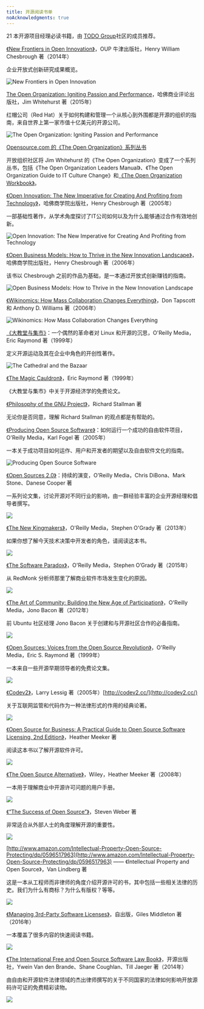 ```yaml
---
title: 开源阅读书单
noAcknowledgments: true
---
```


21 本开源项目经理必读书籍，由 [TODO Group](http://todogroup.org/ )社区的成员推荐。

[《New Frontiers in Open Innovation》](https://www.amazon.com/Frontiers-Open-Innovation-Henry-Chesbrough/dp/0198803990/ref=sr_1_cc_1?s=aps&ie=UTF8&qid=1507753139&sr=1-1-catcorr&keywords=New+Frontiers+in+open+innovation)，OUP 牛津出版社，Henry William Chesbrough 著（2014年）

企业开放式创新研究成果概览。

![New Frontiers in Open Innovation](/img/guides/open-source-reading-list1.jpg)

[The Open Organization: Igniting Passion and Performance](https://hbr.org/product/the-open-organization-igniting-passion-and-performance/13980-HBK-ENG)，哈佛商业评论出版社，Jim Whitehurst 著（2015年）

红帽公司（Red Hat）关于如何构建和管理一个从核心到外围都是开源的组织的指南，来自世界上第一家市值十亿美元的开源公司。

![The Open Organization: Igniting Passion and Performance](/img/guides/open-source-reading-list2.jpg)

[Opensource.com 的《The Open Organization》系列丛书](https://opensource.com/open-organization/resources/book-series)

开放组织社区将 Jim Whitehurst 的《The Open Organization》变成了一个系列丛书，包括《The Open Organization Leaders Manual》、《The Open Organization Guide to IT Culture Change》和[《The Open Organization Workbook》](https://github.com/open-organization-ambassadors/open-org-workbook)。

[《Open Innovation: The New Imperative for Creating And Profiting from Technology》](https://www.amazon.com/Open-Innovation-Imperative-Profiting-Technology/dp/1422102831)，哈佛商学院出版社，Henry Chesbrough 著（2005年）

一部基础性著作，从学术角度探讨了IT公司如何以及为什么能够通过合作有效地创新。

![Open Innovation: The New Imperative for Creating And Profiting from Technology](/img/guides/open-source-reading-list3.jpg)

[《Open Business Models: How to Thrive in the New Innovation Landscape》](https://hbr.org/product/open-business-models-how-to-thrive-in-the-new-inno/an/4273-HBK-ENG)，哈佛商学院出版社，Henry Chesbrough 著（2006年）

该书以 Chesbrough 之前的作品为基础，是一本通过开放式创新赚钱的指南。

![Open Business Models: How to Thrive in the New Innovation Landscape](/img/guides/open-source-reading-list4.jpg)

[《Wikinomics: How Mass Collaboration Changes Everything》](https://www.amazon.com/dp/B000QBYEH8/ref=dp-kindle-redirect?_encoding=UTF8&btkr=1)，Don Tapscott 和 Anthony D. Williams 著（2006年）

![Wikinomics: How Mass Collaboration Changes Everything](/img/guides/open-source-reading-list5.jpg)

[《大教堂与集市》](http://shop.oreilly.com/product/9780596001087.do)：一个偶然的革命者对 Linux 和开源的沉思，O'Reilly Media，Eric Raymond 著（1999年）

定义开源运动及其在企业中角色的开创性著作。

![The Cathedral and the Bazaar](/img/guides/open-source-reading-list6.jpg)

[《The Magic Cauldron》](http://www.catb.org/esr/writings/magic-cauldron/)，Eric Raymond 著（1999年）

《大教堂与集市》中关于开源经济学的免费论文。

[《Philosophy of the GNU Project》](https://www.gnu.org/philosophy/philosophy.html)，Richard Stallman 著

无论你是否同意，理解 Richard Stallman 的观点都是有帮助的。

[《Producing Open Source Software》](http://producingoss.com/en/index.html)：如何运行一个成功的自由软件项目，O'Reilly Media，Karl Fogel 著（2005年）

一本关于成功项目如何运作、用户和开发者的期望以及自由软件文化的指南。

![Producing Open Source Software](/img/guides/open-source-reading-list7.jpg)

[《Open Sources 2.0》](http://shop.oreilly.com/product/9780596008024.do)：持续的演变，O'Reilly Media，Chris DiBona、Mark Stone、Danese Cooper 著

一系列论文集，讨论开源对不同行业的影响，由一群经验丰富的企业开源经理和倡导者撰写。

![](/img/guides/open-source-reading-list8.jpg)

[《The New Kingmakers》](https://www.amazon.com/New-Kingmakers-Developers-Conquered-World-ebook/dp/B0097E4MEU)，O'Reilly Media，Stephen O'Grady 著（2013年）

如果你想了解今天技术决策中开发者的角色，请阅读这本书。

![](/img/guides/open-source-reading-list9.jpg)

[《The Software Paradox》](https://www.amazon.com/Software-Paradox-Rise-Commercial-Market/dp/1491900938)，O'Reilly Media，Stephen O’Grady 著（2015年）

从 RedMonk 分析师那里了解商业软件市场发生变化的原因。

![](/img/guides/open-source-reading-list10.jpg)

[《The Art of Community: Building the New Age of Participation》](https://www.amazon.com/Art-Community-Building-New-Participation/dp/1449312063)，O'Reilly Media，Jono Bacon 著（2012年）

前 Ubuntu 社区经理 Jono Bacon 关于创建和与开源社区合作的必备指南。

![](/img/guides/open-source-reading-list11.jpg)

[《Open Sources: Voices from the Open Source Revolution》](http://www.oreilly.com/openbook/opensources/book/index.html)，O'Reilly Media，Eric S. Raymond 著（1999年）

一本来自一些开源早期领导者的免费论文集。

![](/img/guides/open-source-reading-list12.jpg)

[《Codev2》](http://codev2.cc/)，Larry Lessig 著（2005年）[http://codev2.cc/](http://codev2.cc/)

关于互联网监管和代码作为一种法律形式的作用的经典论著。

![](/img/guides/open-source-reading-list13.jpg)

[《Open Source for Business: A Practical Guide to Open Source Software Licensing, 2nd Edition》](http://www.pdffull.co/files/book.php?id=1544737645)，Heather Meeker 著

阅读这本书以了解开源软件许可。

![](/img/guides/open-source-reading-list14.jpg)

[《The Open Source Alternative》](https://www.amazon.com/Open-Source-Alternative-Understanding-Opportunities/dp/0470194952/ref=pd_sim_14_2?_encoding=UTF8&psc=1&refRID=TRNY5HWZJ8WXZJFPW2A1)，Wiley，Heather Meeker 著（2008年）

一本用于理解商业中开源许可问题的用户手册。

![](/img/guides/open-source-reading-list15.jpg)

[《“The Success of Open Source”》](https://www.amazon.com/dp/B002OSXS0U/ref=dp-kindle-redirect?_encoding=UTF8&btkr=1)，Steven Weber 著

非常适合从外部人士的角度理解开源的重要性。

![](/img/guides/open-source-reading-list16.jpg)

[http://www.amazon.com/Intellectual-Property-Open-Source-Protecting/dp/0596517963](http://www.amazon.com/Intellectual-Property-Open-Source-Protecting/dp/0596517963) —— 《Intellectual Property and Open Source》，Van Lindberg 著

这是一本从工程师而非律师的角度介绍开源许可的书，其中包括一些相关法律的历史。我们为什么有商标？为什么有版权？等等。

![](/img/guides/open-source-reading-list18.jpg)

[《Managing 3rd-Party Software Licenses》](https://www.amazon.com/Managing-3rd-Party-Software-Licences-ebook/dp/B01JJC7LD8)，自出版，Giles Middleton 著（2016年）

一本覆盖了很多内容的快速阅读书籍。

![](/img/guides/open-source-reading-list19.jpg)

[《The International Free and Open Source Software Law Book》](http://ifosslawbook.org/)，开源出版社，Ywein Van den Brande、Shane Coughlan、Till Jaeger 著（2014年）

由自由和开源软件法律领域的杰出律师撰写的关于不同国家的法律如何影响开放源码许可证的免费精彩读物。

![](/img/guides/open-source-reading-list20.jpg)
